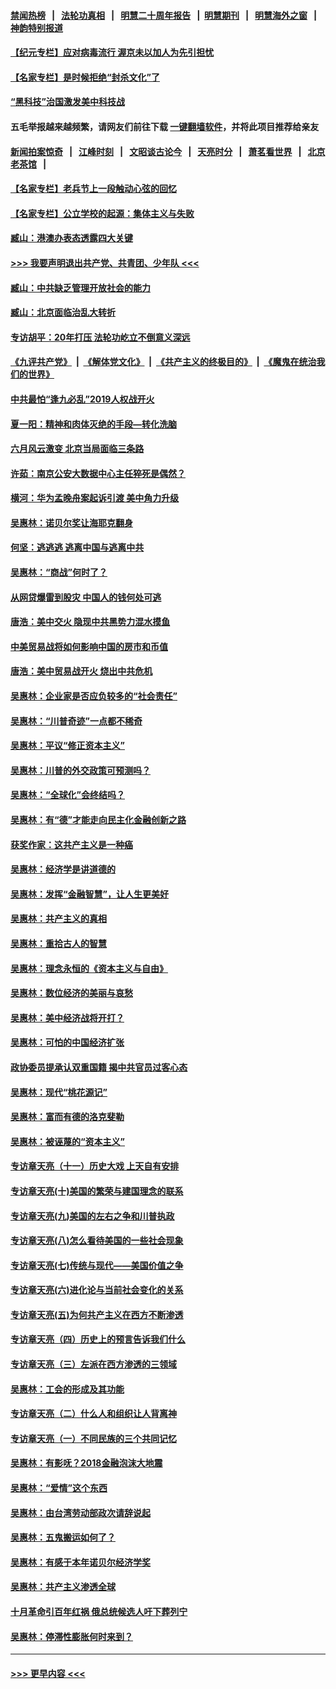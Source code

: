 #### [禁闻热榜](热点新闻.md?=0)  &nbsp;&nbsp;|&nbsp;&nbsp; [法轮功真相](https://github.com/gfw-breaker/truth/blob/master/README.md?=0) &nbsp;&nbsp;|&nbsp;&nbsp; [明慧二十周年报告](https://github.com/gfw-breaker/mh-reports/blob/master/README.md?=0) &nbsp;&nbsp;|&nbsp;&nbsp;[明慧期刊](https://github.com/gfw-breaker/mh-qikan) &nbsp;&nbsp;|&nbsp;&nbsp; [明慧海外之窗](https://github.com/gfw-breaker/mh-news/blob/master/README.md?=0) &nbsp;&nbsp;|&nbsp;&nbsp; [神韵特别报道](https://github.com/gfw-breaker/mh-news/blob/master/shenyun.md?=0)
#### [【纪元专栏】应对病毒流行 渥京未以加人为先引担忧](../pages/nsc423/n11875714.md?t=02292202) 
#### [【名家专栏】是时候拒绝“封杀文化”了](../pages/nsc423/n11814093.md?t=02292202) 
#### [“黑科技”治国激发美中科技战](../pages/nsc423/n11638056.md?t=02292202) 
#### 五毛举报越来越频繁，请网友们前往下载 [一键翻墙软件](https://github.com/gfw-breaker/ssr-accounts)，并将此项目推荐给亲友
#### [新闻拍案惊奇](https://github.com/gfw-breaker/banned-news/blob/master/pages/link4.md) &nbsp;&nbsp;|&nbsp;&nbsp; [江峰时刻](https://github.com/gfw-breaker/banned-news/blob/master/pages/link4.md) &nbsp;&nbsp;|&nbsp;&nbsp; [文昭谈古论今](https://github.com/gfw-breaker/banned-news/blob/master/pages/link4.md) &nbsp;&nbsp;|&nbsp;&nbsp; [天亮时分](https://github.com/gfw-breaker/banned-news/blob/master/pages/link4.md) &nbsp;&nbsp;|&nbsp;&nbsp; [萧茗看世界](https://github.com/gfw-breaker/banned-news/blob/master/pages/link4.md) &nbsp;&nbsp;|&nbsp;&nbsp; [北京老茶馆](https://github.com/gfw-breaker/banned-news/blob/master/pages/link4.md) &nbsp;&nbsp;|&nbsp;&nbsp; 
#### [【名家专栏】老兵节上一段触动心弦的回忆](../pages/nsc423/n11646016.md?t=02292202) 
#### [【名家专栏】公立学校的起源：集体主义与失败](../pages/nsc423/n11601833.md?t=02292202) 
#### [臧山：港澳办表态透露四大关键](../pages/nsc423/n11421628.md?t=02292202) 
#### [>>> 我要声明退出共产党、共青团、少年队 <<<](https://github.com/begood0513/goodnews/blob/master/quit/letter.md) 
#### [臧山：中共缺乏管理开放社会的能力](../pages/nsc423/n11407457.md?t=02292202) 
#### [臧山：北京面临治乱大转折](../pages/nsc423/n11406895.md?t=02292202) 
#### [专访胡平：20年打压 法轮功屹立不倒意义深远](../pages/nsc423/n11398800.md?t=02292202) 
#### [《九评共产党》](https://github.com/begood0513/9ping.md/blob/master/README.md) &nbsp;|&nbsp; [《解体党文化》](../../../../jtdwh.md/blob/master/README.md)  &nbsp;|&nbsp; [《共产主义的终极目的》](../../../../gczydzjmd.md/blob/master/README.md) &nbsp;|&nbsp; [《魔鬼在统治我们的世界》](../../../../mgztzwmdsj.md/blob/master/README.md) 
#### [中共最怕“逢九必乱”2019人权战开火](../pages/nsc423/n11385248.md?t=02292202) 
#### [夏一阳：精神和肉体灭绝的手段—转化洗脑](../pages/nsc423/n11368250.md?t=02292202) 
#### [六月风云激变 北京当局面临三条路](../pages/nsc423/n11313668.md?t=02292202) 
#### [许茹：南京公安大数据中心主任猝死是偶然？](../pages/nsc423/n11064744.md?t=02292202) 
#### [横河：华为孟晚舟案起诉引渡 美中角力升级](../pages/nsc423/n11027230.md?t=02292202) 
#### [吴惠林：诺贝尔奖让海耶克翻身](../pages/nsc423/n10890049.md?t=02292202) 
#### [何坚：逃逃逃 逃离中国与逃离中共](../pages/nsc423/n10592891.md?t=02292202) 
#### [吴惠林：“商战”何时了？](../pages/nsc423/n10573558.md?t=02292202) 
#### [从网贷爆雷到股灾 中国人的钱何处可逃](../pages/nsc423/n10572800.md?t=02292202) 
#### [唐浩：美中交火 隐现中共黑势力混水摸鱼](../pages/nsc423/n10544040.md?t=02292202) 
#### [中美贸易战将如何影响中国的房市和币值](../pages/nsc423/n10543697.md?t=02292202) 
#### [唐浩：美中贸易战开火 烧出中共危机](../pages/nsc423/n10540126.md?t=02292202) 
#### [吴惠林：企业家是否应负较多的“社会责任”](../pages/nsc423/n10535022.md?t=02292202) 
#### [吴惠林：“川普奇迹”一点都不稀奇](../pages/nsc423/n10512808.md?t=02292202) 
#### [吴惠林：平议“修正资本主义”](../pages/nsc423/n10495724.md?t=02292202) 
#### [吴惠林：川普的外交政策可预测吗？](../pages/nsc423/n10462387.md?t=02292202) 
#### [吴惠林：“全球化”会终结吗？](../pages/nsc423/n10452838.md?t=02292202) 
#### [吴惠林：有“德”才能走向民主化金融创新之路](../pages/nsc423/n10432292.md?t=02292202) 
#### [获奖作家：这共产主义是一种癌](../pages/nsc423/n10431541.md?t=02292202) 
#### [吴惠林：经济学是讲道德的](../pages/nsc423/n10398014.md?t=02292202) 
#### [吴惠林：发挥“金融智慧”，让人生更美好](../pages/nsc423/n10375019.md?t=02292202) 
#### [吴惠林：共产主义的真相](../pages/nsc423/n10351394.md?t=02292202) 
#### [吴惠林：重拾古人的智慧](../pages/nsc423/n10337691.md?t=02292202) 
#### [吴惠林：理念永恒的《资本主义与自由》](../pages/nsc423/n10316274.md?t=02292202) 
#### [吴惠林：数位经济的美丽与哀愁](../pages/nsc423/n10292946.md?t=02292202) 
#### [吴惠林：美中经济战将开打？](../pages/nsc423/n10258825.md?t=02292202) 
#### [吴惠林：可怕的中国经济扩张](../pages/nsc423/n10219147.md?t=02292202) 
#### [政协委员提承认双重国籍 揭中共官员过客心态](../pages/nsc423/n10208809.md?t=02292202) 
#### [吴惠林：现代“桃花源记”](../pages/nsc423/n10185234.md?t=02292202) 
#### [吴惠林：富而有德的洛克斐勒](../pages/nsc423/n10142264.md?t=02292202) 
#### [吴惠林：被诬蔑的“资本主义”](../pages/nsc423/n10124816.md?t=02292202) 
#### [专访章天亮（十一）历史大戏 上天自有安排](../pages/nsc423/n10094905.md?t=02292202) 
#### [专访章天亮(十)美国的繁荣与建国理念的联系](../pages/nsc423/n10094899.md?t=02292202) 
#### [专访章天亮(九)美国的左右之争和川普执政](../pages/nsc423/n10094889.md?t=02292202) 
#### [专访章天亮(八)怎么看待美国的一些社会现象](../pages/nsc423/n10094857.md?t=02292202) 
#### [专访章天亮(七)传统与现代——美国价值之争](../pages/nsc423/n10093140.md?t=02292202) 
#### [专访章天亮(六)进化论与当前社会变化的关系](../pages/nsc423/n10092036.md?t=02292202) 
#### [专访章天亮(五)为何共产主义在西方不断渗透](../pages/nsc423/n10083620.md?t=02292202) 
#### [专访章天亮（四）历史上的预言告诉我们什么](../pages/nsc423/n10083606.md?t=02292202) 
#### [专访章天亮（三）左派在西方渗透的三领域](../pages/nsc423/n10081115.md?t=02292202) 
#### [吴惠林：工会的形成及其功能](../pages/nsc423/n10080633.md?t=02292202) 
#### [专访章天亮（二）什么人和组织让人背离神](../pages/nsc423/n10076637.md?t=02292202) 
#### [专访章天亮（一）不同民族的三个共同记忆](../pages/nsc423/n10074188.md?t=02292202) 
#### [吴惠林：有影呒？2018金融泡沫大地震](../pages/nsc423/n10040534.md?t=02292202) 
#### [吴惠林：“爱情”这个东西](../pages/nsc423/n10019423.md?t=02292202) 
#### [吴惠林：由台湾劳动部政次请辞说起](../pages/nsc423/n9979679.md?t=02292202) 
#### [吴惠林：五鬼搬运如何了？](../pages/nsc423/n9925338.md?t=02292202) 
#### [吴惠林：有感于本年诺贝尔经济学奖](../pages/nsc423/n9871883.md?t=02292202) 
#### [吴惠林：共产主义渗透全球](../pages/nsc423/n9812748.md?t=02292202) 
#### [十月革命引百年红祸 俄总统候选人吁下葬列宁](../pages/nsc423/n9810182.md?t=02292202) 
#### [吴惠林：停滞性膨胀何时来到？](../pages/nsc423/n9764136.md?t=02292202) 

----
#### [ >>> 更早内容 <<< ](../indexes/nsc423-earlier.md)
